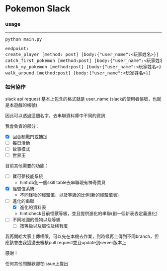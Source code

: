 # Pokemon Slack

### usage

---

<pre>python main.py</pre>

<pre>
endpoint:
create_player [method: post] [body:{"user_name":<玩家姓名>}]
catch_first_pokemon [method:post] [body:{"user_name":<玩家姓名>}]
check_my_pokemon [method:post] [body:{"user_name":<玩家姓名>}]
walk_around [method:post] [body:{"user_name":<玩家姓名>}]
</pre>


### 如何協作

slack api request 基本上包含的格式就是 user_name (slack的使用者帳號，也就是本遊戲的帳號)

因此可以透過這個名字，去串聯資料庫中不同的資訊

我會負責的部分：
- [x] 回合制戰鬥或捕捉
- [ ] 每日活動
- [ ] 故事模式
- [ ] 世界王

目前其他需要的功能：
- [ ] 寶可夢技能系統
    - hint:db創一個skill table去串聯現有神奇寶貝
- [x] 經驗值系統
    - 不同怪物的經驗值，以及等級的比例(新的經驗值表)
- [ ] 進化的串聯
    - [x] 進化的資料表
    - hint:check目前怪獸等級，並且提供進化的串聯(創一個新表去定義進化)
- [ ] 不同地圖的怪物以及等級
    - [ ] 按等級以及屬性及稀有度   

我再開給大家上傳權限，可以先在本機去作業，到時候再上傳到不同branch，但應該會由我這邊去審核pull request並且update到server版本上

感謝！

任何其他問題歡迎在issue上提出